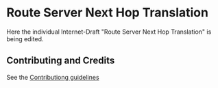 # Route Server Next Hop Translation

Here the individual Internet-Draft "Route Server Next Hop Translation" is being edited.

## Contributing and Credits

See the [Contributiong guidelines](CONTRIBUTING.md)
